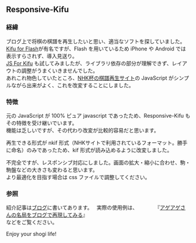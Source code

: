## Responsive-Kifu
### 経緯 
ブログ上で将棋の棋譜を再生したいと思い、適当なソフトを探していました。  
[Kifu for Flash](http://kakinoki.o.oo7.jp/kifuf.html)が有名ですが、Flash を用いているため iPhone や Android では表示すらされず、導入見送り。  
[JS For Kifu](https://github.com/na2hiro/Kifu-for-JS) も試してみましたが、ライブラリ依存の部分が理解できず、レイアウトの調整がうまくいきませんでした。  
あれこれ物色していたところ、[NHK杯の棋譜再生サイト](http://cgi2.nhk.or.jp/goshogi/kifu/sgs.cgi)の JavaScript がシンプルながら出来がよく、これを改変することにしました。  

### 特徴
元の JavaScript が 100% ピュア javascript であったため、Responsive-Kifu もその特徴を受け継いでいます。  
機能は乏しいですが、その代わり改変が比較的容易だと思います。

再生できる形式が nkif 形式（NHKサイトで利用されているフォーマット。勝手に命名）のみであったため、kif 形式が読み込めるように改変しました。

不完全ですが、レスポンシブ対応にしました。画面の拡大・縮小に合わせ、駒・駒盤などの大きさも変わると思います。  
より最適化を目指す場合は css ファイルで調整してください。

### 参照
紹介記事は[ブログ](http://phazor.org/air/?p=907)に書いてあります。  
実際の使用例は、   
　　　『[アゲアゲさんの名局をブログで再現してみる](https://phazor.info/air/?p=976)』  
などをご覧ください。

 Enjoy your shogi life!

